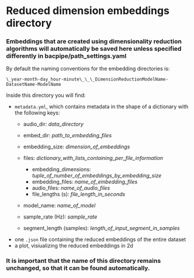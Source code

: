 # Reduced dimension embeddings directory 

### Embeddings that are created using dimensionality reduction algorithms will automatically be saved here unless specified differently in bacpipe/path_settings.yaml

By default the naming conventions for the embedding directories is:

`\_year-month-day_hour-minute\_\_\_DimensionReductionModelName-DatasetName-ModelName`

Inside this directory you will find:
- `metadata.yml`, which contains metadata in the shape of a dictionary with the following keys:
    - audio_dir: _data_directory_
    - embed_dir: _path_to_embedding_files_
    - embedding_size: _dimension_of_embeddings_
    - files: _dictionary_with_lists_containing_per_file_information_

        - embedding_dimensions: _tuple_of_number_of_embeddings_by_embedding_size_
        - embedding_files: _name_of_embedding_files_
        - audio_files: _name_of_audio_files_
        - file_lengths (s): _file_length_in_seconds_
    - model_name: _name_of_model_
    - sample_rate (Hz): _sample_rate_
    - segment_length (samples): _length_of_input_segment_in_samples_
- one `.json` file containing the reduced embeddings of the entire dataset
- a plot, visiualizing the reduced embeddings in 2d

### It is important that the name of this directory remains unchanged, so that it can be found automatically. 
